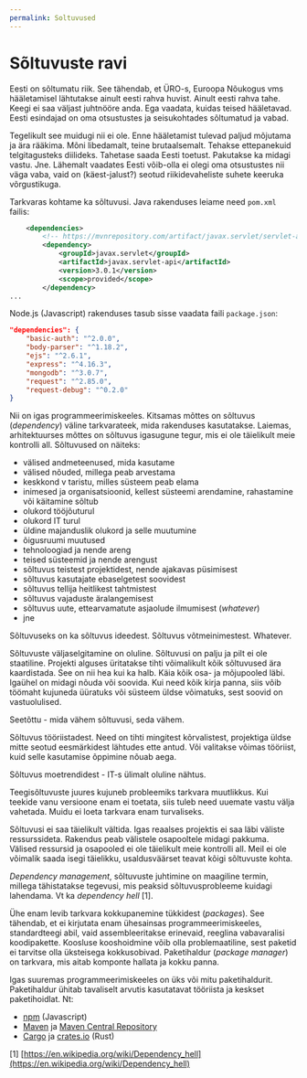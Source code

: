 ```yaml
---
permalink: Soltuvused
---
```


# Sõltuvuste ravi

Eesti on sõltumatu riik. See tähendab, et ÜRO-s, Euroopa Nõukogus vms hääletamisel lähtutakse ainult eesti rahva huvist. Ainult eesti rahva tahe. Keegi ei saa väljast juhtnööre anda. Ega vaadata, kuidas teised hääletavad. Eesti esindajad on oma otsustustes ja seisukohtades sõltumatud ja vabad.

Tegelikult see muidugi nii ei ole. Enne hääletamist tulevad paljud mõjutama ja ära rääkima. Mõni libedamalt, teine brutaalsemalt. Tehakse ettepanekuid telgitagusteks diilideks. Tahetase saada Eesti toetust. Pakutakse ka midagi vastu. Jne. Lähemalt vaadates Eesti võib-olla ei olegi oma otsustustes nii väga vaba, vaid on (käest-jalust?) seotud riikidevaheliste suhete keeruka võrgustikuga.

Tarkvaras kohtame ka sõltuvusi. Java rakenduses leiame need `pom.xml` failis:

```xml
    <dependencies>
        <!-- https://mvnrepository.com/artifact/javax.servlet/servlet-api -->
        <dependency>
            <groupId>javax.servlet</groupId>
            <artifactId>javax.servlet-api</artifactId>
            <version>3.0.1</version>
            <scope>provided</scope>
        </dependency>
...
```

Node.js (Javascript) rakenduses tasub sisse vaadata faili `package.json`:

```json
"dependencies": {
    "basic-auth": "^2.0.0",
    "body-parser": "^1.18.2",
    "ejs": "^2.6.1",
    "express": "^4.16.3",
    "mongodb": "^3.0.7",
    "request": "^2.85.0",
    "request-debug": "^0.2.0"
}
```
Nii on igas programmeerimiskeeles. Kitsamas mõttes on sõltuvus (_dependency_) väline tarkvarateek, mida rakenduses kasutatakse. Laiemas, arhitektuurses mõttes on sõltuvus igasugune tegur, mis ei ole täielikult meie kontrolli all. Sõltuvused on näiteks:
- välised andmeteenused, mida kasutame 
- välised nõuded, millega peab arvestama
- keskkond v taristu, milles süsteem peab elama
- inimesed ja organisatsioonid, kellest süsteemi arendamine, rahastamine või käitamine sõltub
- olukord tööjõuturul
- olukord IT turul
- üldine majanduslik olukord ja selle muutumine
- õigusruumi muutused
- tehnoloogiad ja nende areng
- teised süsteemid ja nende arengust
- sõltuvus teistest projektidest, nende ajakavas püsimisest
- sõltuvus kasutajate ebaselgetest soovidest
- sõltuvus tellija heitlikest tahtmistest
- sõltuvus vajaduste äralangemisest
- sõltuvus uute, ettearvamatute asjaolude ilmumisest (_whatever_)
- jne

Sõltuvuseks on ka sõltuvus ideedest. Sõltuvus võtmeinimestest. Whatever. 

Sõltuvuste väljaselgitamine on oluline. Sõltuvusi on palju ja pilt ei ole staatiline.
Projekti alguses üritatakse tihti võimalikult kõik sõltuvused ära kaardistada. See on nii hea kui ka halb.
Käia kõik osa- ja mõjupooled läbi. Igaühel on midagi nõuda või soovida. Kui need kõik kirja panna, siis võib töömaht kujuneda üüratuks või süsteem üldse võimatuks, sest soovid on vastuolulised.

Seetõttu - mida vähem sõltuvusi, seda vähem.

Sõltuvus tööriistadest. Need on tihti mingitest kõrvalistest, projektiga üldse mitte seotud eesmärkidest lähtudes ette antud. Või valitakse võimas tööriist, kuid selle kasutamise õppimine nõuab aega.

Sõltuvus moetrendidest - IT-s ülimalt oluline nähtus. 

Teegisõltuvuste juures kujuneb probleemiks tarkvara muutlikkus. Kui teekide vanu versioone enam ei toetata, siis tuleb need uuemate vastu välja vahetada. Muidu ei loeta tarkvara enam turvaliseks.

Sõltuvusi ei saa täielikult vältida. Igas reaalses projektis ei saa läbi väliste ressurssideta. Rakendus peab välistele osapooltele midagi pakkuma. Välised ressursid ja osapooled ei ole täielikult meie kontrolli all. Meil ei ole võimalik saada isegi täielikku, usaldusväärset teavat kõigi sõltuvuste kohta.

_Dependency management_, sõltuvuste juhtimine on maagiline termin, millega tähistatakse tegevusi, mis peaksid sõltuvusprobleeme kuidagi lahendama. Vt ka _dependency hell_ [1].

Ühe enam levib tarkvara kokkupanemine tükkidest (_packages_). See tähendab, et ei kirjutata enam ühesainsas programmeerimiskeeles, standardteegi abil, vaid assembleeritakse erinevaid, reeglina vabavaralisi koodipakette. Koosluse kooshoidmine võib olla problemaatiline, sest paketid ei tarvitse olla üksteisega kokkusobivad. Paketihaldur (_package manager_) on tarkvara, mis aitab komponte hallata ja kokku panna.

Igas suuremas programmeerimiskeeles on üks või mitu paketihaldurit. Paketihaldur ühitab tavaliselt arvutis kasutatavat tööriista ja keskset paketihoidlat. Nt:
- [npm](https://www.npmjs.com/) (Javascript)
- [Maven](https://maven.apache.org/) ja [Maven Central Repository](https://search.maven.org/)
- [Cargo](https://doc.rust-lang.org/cargo/index.html) ja [crates.io](https://crates.io/) (Rust)

[1] [https://en.wikipedia.org/wiki/Dependency_hell](https://en.wikipedia.org/wiki/Dependency_hell)